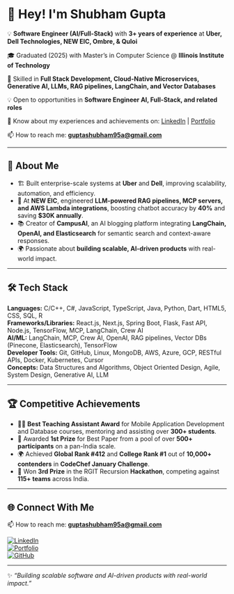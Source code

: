 # 👋 Hey! I'm Shubham Gupta  

💡 **Software Engineer (AI/Full-Stack)** with **3+ years of experience** at **Uber, Dell Technologies, NEW EIC, Ombre, & Quloi**  

🎓 Graduated (2025) with Master’s in Computer Science @ **Illinois Institute of Technology**  

🚀 Skilled in **Full Stack Development, Cloud-Native Microservices, Generative AI, LLMs, RAG pipelines, LangChain, and Vector Databases**  

💡 Open to opportunities in **Software Engineer AI, Full-Stack, and related roles**  

📄 Know about my experiences and achievements on: [LinkedIn](https://www.linkedin.com/in/shubham91) | [Portfolio](https://portfolio3a.vercel.app/)  

📫 How to reach me: **[guptashubham95a@gmail.com](mailto:guptashubham95a@gmail.com)**

---

## 📌 About Me  
- 🏗️ Built enterprise-scale systems at **Uber** and **Dell**, improving scalability, automation, and efficiency.  
- 🤖 At **NEW EIC**, engineered **LLM-powered RAG pipelines, MCP servers, and AWS Lambda integrations**, boosting chatbot accuracy by **40%** and saving **$30K annually**.  
- 📚 Creator of **CampusAI**, an AI blogging platform integrating **LangChain, OpenAI, and Elasticsearch** for semantic search and context-aware responses.  
- 🌍 Passionate about **building scalable, AI-driven products** with real-world impact.  

---

## 🛠️ Tech Stack  

 **Languages:** C/C++, C#, JavaScript, TypeScript, Java, Python, Dart, HTML5, CSS, SQL, R  
 **Frameworks/Libraries:** React.js, Next.js, Spring Boot, Flask, Fast API, Node.js, TensorFlow, MCP, LangChain, Crew AI   
 **AI/ML:** LangChain, MCP, Crew AI, OpenAI, RAG pipelines, Vector DBs (Pinecone, Elasticsearch), TensorFlow  
 **Developer Tools:** Git, GitHub, Linux, MongoDB, AWS, Azure, GCP, RESTful APIs, Docker, Kubernetes, Cursor   
**Concepts:** Data Structures and Algorithms, Object Oriented Design, Agile, System Design, Generative AI, LLM 

---

## 🏆 Competitive Achievements  

- 👨‍🏫 **Best Teaching Assistant Award** for Mobile Application Development and Database courses, mentoring and assisting over **300+ students**.  
- 🥇 Awarded **1st Prize** for Best Paper from a pool of over **500+ participants** on a pan-India scale.  
- 🌍 Achieved **Global Rank #412** and **College Rank #1** out of **10,000+ contenders** in **CodeChef January Challenge**.  
- 🥉 Won **3rd Prize** in the RGIT Recursion **Hackathon**, competing against **115+ teams** across India.  

---

## 🌐 Connect With Me  
📫 How to reach me: **[guptashubham95a@gmail.com](mailto:guptashubham95a@gmail.com)**

[![LinkedIn](https://img.shields.io/badge/LinkedIn-blue?logo=linkedin&logoColor=white)](https://www.linkedin.com/in/shubham91)  
[![Portfolio](https://img.shields.io/badge/Portfolio-000?logo=vercel&logoColor=white)](https://portfolio3a.vercel.app/)  
[![GitHub](https://img.shields.io/badge/GitHub-181717?logo=github&logoColor=white)](https://github.com/guptashubham95a)  


---

✨ *“Building scalable software and AI-driven products with real-world impact.”*  
